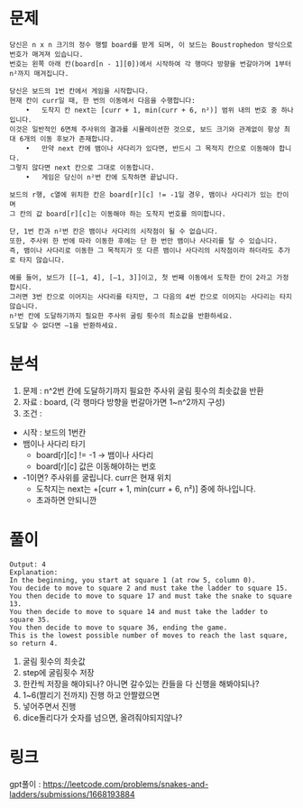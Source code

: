 # 문제 
~~~text
당신은 n x n 크기의 정수 행렬 board를 받게 되며, 이 보드는 Boustrophedon 방식으로 번호가 매겨져 있습니다.
번호는 왼쪽 아래 칸(board[n - 1][0])에서 시작하여 각 행마다 방향을 번갈아가며 1부터 n²까지 매겨집니다.

당신은 보드의 1번 칸에서 게임을 시작합니다. 
현재 칸이 curr일 때, 한 번의 이동에서 다음을 수행합니다:
	•	도착지 칸 next는 [curr + 1, min(curr + 6, n²)] 범위 내의 번호 중 하나입니다.
이것은 일반적인 6면체 주사위의 결과를 시뮬레이션한 것으로, 보드 크기와 관계없이 항상 최대 6개의 이동 후보가 존재합니다.
	•	만약 next 칸에 뱀이나 사다리가 있다면, 반드시 그 목적지 칸으로 이동해야 합니다.
그렇지 않다면 next 칸으로 그대로 이동합니다.
	•	게임은 당신이 n²번 칸에 도착하면 끝납니다.

보드의 r행, c열에 위치한 칸은 board[r][c] != -1일 경우, 뱀이나 사다리가 있는 칸이며
그 칸의 값 board[r][c]는 이동해야 하는 도착지 번호를 의미합니다.

단, 1번 칸과 n²번 칸은 뱀이나 사다리의 시작점이 될 수 없습니다.
또한, 주사위 한 번에 따라 이동한 후에는 단 한 번만 뱀이나 사다리를 탈 수 있습니다.
즉, 뱀이나 사다리로 이동한 그 목적지가 또 다른 뱀이나 사다리의 시작점이라 하더라도 추가로 타지 않습니다.

예를 들어, 보드가 [[–1, 4], [–1, 3]]이고, 첫 번째 이동에서 도착한 칸이 2라고 가정합시다.
그러면 3번 칸으로 이어지는 사다리를 타지만, 그 다음의 4번 칸으로 이어지는 사다리는 타지 않습니다.
n²번 칸에 도달하기까지 필요한 주사위 굴림 횟수의 최소값을 반환하세요.
도달할 수 없다면 –1을 반환하세요.
~~~

# 분석 
1. 문제 : n^2번 칸에 도달하기까지 필요한 주사위 굴림 횟수의 최솟값을 반환
2. 자료 : board, (각 행마다 방향을 번갈아가면 1~n^2까지 구성)
3. 조건 : 
- 시작 : 보드의 1번칸
- 뱀이나 사다리 타기 
  - board[r][c] != -1  -> 뱀이나 사다리
  - board[r][c] 값은 이동해야하는 번호
- -1이면? 주사위를 굴립니다. curr은 현재 위치
  - 도착지는 next는 +[curr + 1, min(curr + 6, n²)] 중에 하나입니다. 
  - 초과하면 안되니깐

# 풀이
~~~
Output: 4
Explanation: 
In the beginning, you start at square 1 (at row 5, column 0).
You decide to move to square 2 and must take the ladder to square 15.
You then decide to move to square 17 and must take the snake to square 13.
You then decide to move to square 14 and must take the ladder to square 35.
You then decide to move to square 36, ending the game.
This is the lowest possible number of moves to reach the last square, so return 4.
~~~

1. 굴림 횟수의 최솟값
2. step에 굴림횟수 저장 
3. 한칸씩 저장을 해야되나? 아니면 갈수있는 칸들을 다 신행을 해봐야되나? 
4. 1~6(짤리기 전까지) 진행 하고 안짤렸으면 
5. 넣어주면서 진행 
6. dice돌리다가 숫자를 넘으면, 올려줘야되지않나? 

# 링크 
gpt풀이 : https://leetcode.com/problems/snakes-and-ladders/submissions/1668193884